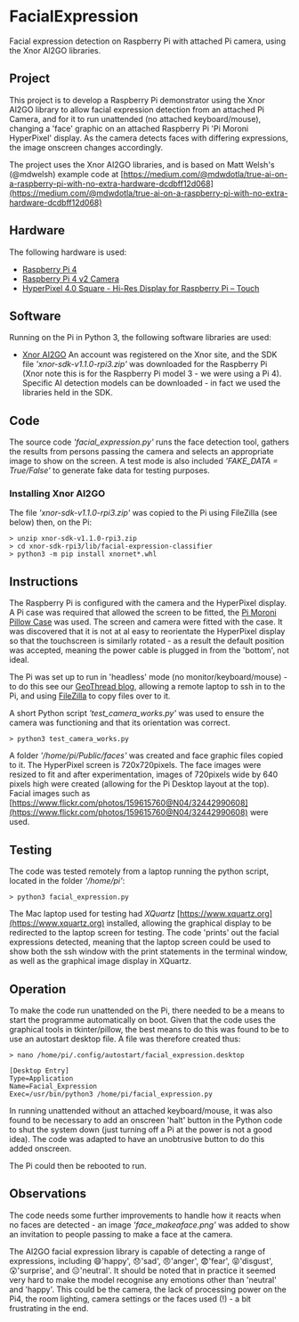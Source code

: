 # FacialExpression
Facial expression detection on Raspberry Pi with attached Pi camera, using the Xnor AI2GO libraries.

## Project
This project is to develop a Raspberry Pi demonstrator using the Xnor AI2GO library to allow facial expression detection from an attached Pi Camera, and for it to run unattended (no attached keyboard/mouse), changing a 'face' graphic on an attached Raspberry Pi 'Pi Moroni HyperPixel' display. As the camera detects faces with differing expressions, the image onscreen changes accordingly.

The project uses the Xnor AI2GO libraries, and is based on Matt Welsh's (@mdwelsh) example code at [https://medium.com/@mdwdotla/true-ai-on-a-raspberry-pi-with-no-extra-hardware-dcdbff12d068](https://medium.com/@mdwdotla/true-ai-on-a-raspberry-pi-with-no-extra-hardware-dcdbff12d068)

## Hardware
The following hardware is used:
- [Raspberry Pi 4](https://www.raspberrypi.org/products/raspberry-pi-4-model-b/)
- [Raspberry Pi 4 v2 Camera](https://www.raspberrypi.org/products/camera-module-v2/)
- [HyperPixel 4.0 Square - Hi-Res Display for Raspberry Pi – Touch](https://shop.pimoroni.com/products/hyperpixel-4-square?variant=30138251444307)

## Software
Running on the Pi in Python 3, the following software libraries are used:
- [Xnor AI2GO](https://ai2go.xnor.ai/home/)
An account was registered on the Xnor site, and the SDK file *'xnor-sdk-v1.1.0-rpi3.zip'* was downloaded for the Raspberry Pi (Xnor note this is for the Raspberry Pi model 3 - we were using a Pi 4). Specific AI detection models can be downloaded - in fact we used the libraries held in the SDK.

## Code
The source code *'facial_expression.py'* runs the face detection tool, gathers the results from persons passing the camera and selects an appropriate image to show on the screen. A test mode is also included *'FAKE_DATA = True/False'* to generate fake data for testing purposes.
### Installing Xnor AI2GO
The file *'xnor-sdk-v1.1.0-rpi3.zip'* was copied to the Pi using FileZilla (see below) then, on the Pi:
```
> unzip xnor-sdk-v1.1.0-rpi3.zip
> cd xnor-sdk-rpi3/lib/facial-expression-classifier
> python3 -m pip install xnornet*.whl
```

## Instructions
The Raspberry Pi is configured with the camera and the HyperPixel display. A Pi case was required that allowed the screen to be fitted, the [Pi Moroni Pillow Case](https://shop.pimoroni.com/products/pibow-coupe-4?variant=29210100170835) was used. The screen and camera were fitted with the case. It was discovered that it is not at al easy to reorientate the HyperPixel display so that the touchscreen is similarly rotated - as a result the default position was accepted, meaning the power cable is plugged in from the 'bottom', not ideal.

The Pi was set up to run in 'headless' mode (no monitor/keyboard/mouse) - to do this see our [GeoThread blog](http://www.geothread.net/?s=headless), allowing a remote laptop to ssh in to the Pi, and using [FileZilla](https://filezilla-project.org) to copy files over to it.

A short Python script *'test_camera_works.py'* was used to ensure the camera was functioning and that its orientation was correct.
```
> python3 test_camera_works.py
```

A folder *'/home/pi/Public/faces'* was created and face graphic files copied to it. The HyperPixel screen is 720x720pixels. The face images were resized to fit and after experimentation, images of 720pixels wide by 640 pixels high were created (allowing for the Pi Desktop layout at the top). Facial images such as [https://www.flickr.com/photos/159615760@N04/32442990608](https://www.flickr.com/photos/159615760@N04/32442990608) were used.

## Testing
The code was tested remotely from a laptop running the python script, located in the folder *'/home/pi'*:
```
> python3 facial_expression.py
```
The Mac laptop used for testing had *XQuartz* [https://www.xquartz.org](https://www.xquartz.org) installed, allowing the graphical display to be redirected to the laptop screen for testing. The code 'prints' out the facial expressions detected, meaning that the laptop screen could be used to show both the ssh window with the print statements in the terminal window, as well as the graphical image display in XQuartz.

## Operation
To make the code run unattended on the Pi, there needed to be a means to start the programme automatically on boot. Given that the code uses the graphical tools in tkinter/pillow, the best means to do this was found to be to use an autostart desktop file. A file was therefore created thus:
```
> nano /home/pi/.config/autostart/facial_expression.desktop

[Desktop Entry]
Type=Application
Name=Facial_Expression
Exec=/usr/bin/python3 /home/pi/facial_expression.py
```

In running unattended without an attached keyboard/mouse, it was also found to be necessary to add an onscreen 'halt' button in the Python code to shut the system down (just turning off a Pi at the power is not a good idea). The code was adapted to have an unobtrusive button to do this added onscreen.

The Pi could then be rebooted to run.

## Observations
The code needs some further improvements to handle how it reacts when no faces are detected - an image *'face_makeaface.png'* was added to show an invitation to people passing to make a face at the camera.

The AI2GO facial expression library is capable of detecting a range of expressions, including :smile:'happy', :disappointed:'sad', :angry:'anger', :fearful:'fear', :stuck_out_tongue_closed_eyes:'disgust', :astonished:'surprise', and :expressionless:'neutral'. It should be noted that in practice it seemed very hard to make the model recognise any emotions other than 'neutral' and 'happy'. This could be the camera, the lack of processing power on the Pi4, the room lighting, camera settings or the faces used (!) - a bit frustrating in the end.
